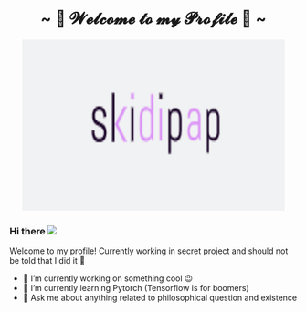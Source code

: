 <h1 align="center">~ 💖 𝓦𝓮𝓵𝓬𝓸𝓶𝓮 𝓽𝓸 𝓶𝔂 𝓟𝓻𝓸𝓯𝓲𝓵𝓮 💖 ~</h1>
<p align="center">
  <img width="460" height="300" src="img/skidipap.gif">
</p>

### Hi there <a href="https://www.gautamkrishnar.com/"><img src="https://media.giphy.com/media/hvRJCLFzcasrR4ia7z/giphy.gif" width="25px"></a>
Welcome to my profile! Currently working in secret project and should not be told that I did it :rofl:

- 🔭 I’m currently working on something cool :wink:
- 🌱 I’m currently learning Pytorch (Tensorflow is for boomers)
- 💬 Ask me about anything related to philosophical question and existence

